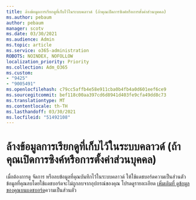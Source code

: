 ```yaml
---
title: ล้างข้อมูลการเรียกดูที่เก็บไว้ในระบบคลาวด์ (ถ้าคุณเปิดการซิงค์หรือการตั้งค่าส่วนบุคคล)
ms.author: pebaum
author: pebaum
manager: scotv
ms.date: 03/30/2021
ms.audience: Admin
ms.topic: article
ms.service: o365-administration
ROBOTS: NOINDEX, NOFOLLOW
localization_priority: Priority
ms.collection: Adm_O365
ms.custom:
- "9425"
- "9005491"
ms.openlocfilehash: c79cc5affb4e58e911cba0b4fb4a0d601eef6ce9
ms.sourcegitcommit: bef118c00aa397cd6d8941d403fe9cfa49dd8c73
ms.translationtype: MT
ms.contentlocale: th-TH
ms.lasthandoff: 03/30/2021
ms.locfileid: "51492108"
---
```

# <a name="clear-the-browsing-data-stored-in-the-cloud-if-youve-turned-on-sync-or-personalization"></a>ล้างข้อมูลการเรียกดูที่เก็บไว้ในระบบคลาวด์ (ถ้าคุณเปิดการซิงค์หรือการตั้งค่าส่วนบุคคล)

เมื่อต้องการดู จัดการ หรือลบข้อมูลที่คุณบันทึกไว้ในระบบคลาวด์ ให้ใช้แดชบอร์ดความเป็นส่วนตัว ข้อมูลที่คุณลบโดยใช้แดชบอร์ดจะไม่ถูกลบจากอุปกรณ์ของคุณ โปรดดูรายละเอียด [เพิ่มเติมที่ ดูข้อมูลของคุณบนแดชบอร์ด](https://support.microsoft.com/windows/view-your-data-on-the-privacy-dashboard-03d3e27f-1981-5ff4-ba1c-d6b1031ae433)ความเป็นส่วนตัว